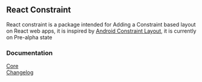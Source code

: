 ## React Constraint

React constraint is a package intended for Adding a Constraint based layout on React web apps, it is inspired by [Android Constraint Layout](https://developer.android.com/reference/androidx/constraintlayout/widget/ConstraintLayout), it is currently on Pre-alpha state

### Documentation

[Core](./src/constraints/readme.md)  
[Changelog](./changelog.md)  